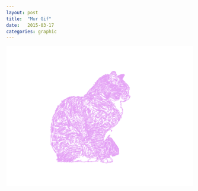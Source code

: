 ```yaml
---
layout: post
title:  "Mur Gif"
date:   2015-03-17
categories: graphic
---
```


<img src="/img/mur1.gif" alt="animated cat" class="img-responsive img-center">